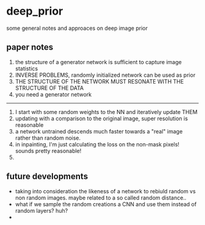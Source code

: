 # deep_prior
some general notes and approaces on deep image prior

## paper notes
1) the structure of a generator network is sufficient to capture image statistics 
2) INVERSE PROBLEMS, randomly initialized network can be used as prior
3) THE STRUCTURE OF THE NETWORK MUST RESONATE WITH THE STRUCTURE OF THE DATA
4) you need a generator network 
-------------
1) I start with some random weights to the NN and iteratively update THEM 
2) updating with a comparison to the original image, super resolution is reasonable 
3) a network untrained descends much faster towards a "real" image rather than random noise.
4) in inpainting, I'm just calculating the loss on the non-mask pixels! sounds pretty reasonable!
5) 



## future developments 
- taking into consideration the likeness of a network to rebiuld random vs non random images. 
maybe related to a so called random distance.. 
- what if we sample the random creations a CNN and use them instead of random layers? huh?
- 
